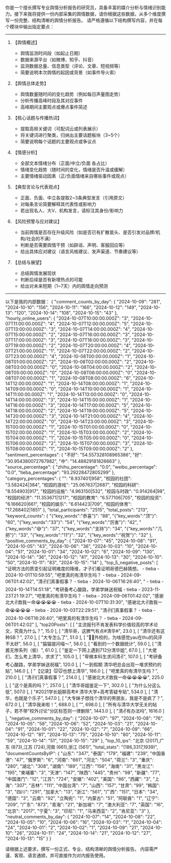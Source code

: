 你是一个擅长撰写专业舆情分析报告的研究员，具备丰富的媒介分析与情绪识别能力。接下来我将提供一份内部采集的舆情数据，请你根据这些数据，从多个维度撰写一份完整、结构清晰的舆情分析报告。
请严格遵循以下结构撰写内容，并在每个模块中输出指定要点：

---

1. 【舆情概述】
   - 舆情监测时间段（如起止日期）
   - 数据来源平台（如微博、知乎、抖音）
   - 监测数据总量、信息类型（评论、文章、短视频等）
   - 简要说明本次舆情的起因或背景（如事件导火索）

2. 【舆情总体走势】
   - 舆情数量随时间的变化趋势（例如每日声量图走势）
   - 分析传播高峰时段及其对应事件
   - 高峰期间主要观点或爆点事件简述

3. 【核心话题与传播热词】
   - 提取高频关键词（可配词云或列表展示）
   - 将关键词进行聚类，归纳出主要话题板块（3~5个）
   - 简要说明每个话题的主要观点或争议点

4. 【情感分析】
   - 全部文本情绪分布（正面/中立/负面 各占比）
   - 情绪变化趋势（随时间的变化，情绪是否升温或缓解）
   - 主要情绪驱动因素（正/负面情绪来自哪些事件或观点）

5. 【典型言论与代表观点】
   - 正面、负面、中立各提取2~3条典型发言（引用原文）
   - 对每条言论简要解释其代表性或影响力
   - 若出现名人、大V、机构发言，请标注其身份/影响力

6. 【风险预警与应对建议】
   - 当前舆情是否存在升级风险（如是否已有扩散苗头、是否引发对品牌/机构/社会的不满）
   - 判断是否需要舆情干预（如辟谣、声明、客服回应等）
   - 给出具体应对建议（语言风格建议、发声渠道、节奏建议等）

7. 【总结与展望】
   - 总结舆情发展现状
   - 判断后续是否有新增热点的可能
   - 给出对未来短期（1~7天）内的舆情走向预测

---

以下是我的内部数据：
{
  "comment_counts_by_day": {
    "2024-10-09": "281",
    "2024-10-10": "156",
    "2024-10-11": "166",
    "2024-10-12": "149",
    "2024-10-13": "120",
    "2024-10-14": "108",
    "2024-10-15": "43"
  },
  "hourly_online_users": {
    "2024-10-07T10:00:00.000Z": "3",
    "2024-10-07T11:00:00.000Z": "4",
    "2024-10-07T12:00:00.000Z": "5",
    "2024-10-07T13:00:00.000Z": "3",
    "2024-10-07T14:00:00.000Z": "4",
    "2024-10-07T15:00:00.000Z": "2",
    "2024-10-07T16:00:00.000Z": "3",
    "2024-10-07T17:00:00.000Z": "3",
    "2024-10-07T18:00:00.000Z": "3",
    "2024-10-07T19:00:00.000Z": "2",
    "2024-10-07T20:00:00.000Z": "4",
    "2024-10-07T21:00:00.000Z": "1",
    "2024-10-07T22:00:00.000Z": "2",
    "2024-10-07T23:00:00.000Z": "4",
    "2024-10-08T00:00:00.000Z": "1",
    "2024-10-08T01:00:00.000Z": "2",
    "2024-10-08T02:00:00.000Z": "2",
    "2024-10-08T03:00:00.000Z": "0",
    "2024-10-08T04:00:00.000Z": "2",
    "2024-10-08T05:00:00.000Z": "0",
    "2024-10-08T06:00:00.000Z": "0",
    "2024-10-08T07:00:00.000Z": "1",
    "2024-10-08T08:00:00.000Z": "6",
    "2024-10-14T12:00:00.000Z": "1",
    "2024-10-14T08:00:00.000Z": "1",
    "2024-10-14T09:00:00.000Z": "0",
    "2024-10-14T10:00:00.000Z": "1",
    "2024-10-14T11:00:00.000Z": "1",
    "2024-10-14T13:00:00.000Z": "0",
    "2024-10-14T14:00:00.000Z": "3",
    "2024-10-14T15:00:00.000Z": "1",
    "2024-10-14T16:00:00.000Z": "3",
    "2024-10-14T17:00:00.000Z": "5",
    "2024-10-14T18:00:00.000Z": "2",
    "2024-10-14T19:00:00.000Z": "5",
    "2024-10-14T20:00:00.000Z": "3",
    "2024-10-14T21:00:00.000Z": "4",
    "2024-10-14T22:00:00.000Z": "0",
    "2024-10-14T23:00:00.000Z": "3",
    "2024-10-15T00:00:00.000Z": "1",
    "2024-10-15T01:00:00.000Z": "0",
    "2024-10-15T02:00:00.000Z": "1",
    "2024-10-15T03:00:00.000Z": "2",
    "2024-10-15T04:00:00.000Z": "1",
    "2024-10-15T05:00:00.000Z": "0",
    "2024-10-15T06:00:00.000Z": "2",
    "2024-10-15T07:00:00.000Z": "3",
    "2024-10-15T08:00:00.000Z": "1",
    "2024-10-15T09:00:00.000Z": "2"
  },
  "sentiment_percentages": {
    "不好": "54.557328108965386",
    "好": "30.954380072767982",
    "中": "14.48829181826663"
  },
  "source_percentage": {
    "zhihu_percentage": "0.0",
    "weibo_percentage": "0.0",
    "tieba_percentage": "93.29228472805299"
  },
  "category_percentages": {
    "": "8.937401|958",
    "校园的社团": "3.582424|384",
    "校园的游戏": "25.067637|2687",
    "校园的科研": "8.554903|917",
    "校园的设施": "4.963150|532",
    "校园与时政": "0.914264|98",
    "校园的经济": "11.353671|1217",
    "校园的教育": "6.577106|705",
    "校园的投资": "6.166620|661",
    "校园的娱乐": "6.614423|709",
    "校园的体育": "17.268402|1851"
  },
  "total_participants": "2515",
  "total_posts": "213",
  "keyword_counts": {
    "{\"key_words\":\"恭喜\"}": "88",
    "{\"key_words\":\"顶\"}": "60",
    "{\"key_words\":\"33\"}": "54",
    "{\"key_words\":\"厉害\"}": "42",
    "{\"key_words\":\"😅\"}": "37",
    "{\"key_words\":\"支持\"}": "34",
    "{\"key_words\":\"几把\"}": "33",
    "{\"key_words\":\"11\"}": "32",
    "{\"key_words\":\"祝贺\"}": "32"
  },
  "positive_comments_by_day": {
    "2024-10-07": "45",
    "2024-10-08": "91",
    "2024-10-05": "43",
    "2024-10-06": "36",
    "2024-10-03": "10",
    "2024-10-04": "51",
    "2024-10-01": "34",
    "2024-10-02": "6",
    "2024-10-09": "130",
    "2024-10-14": "36",
    "2024-10-12": "41",
    "2024-10-13": "30",
    "2024-10-10": "50",
    "2024-10-11": "83",
    "2024-10-15": "14"
  },
  "top_5_negative_posts": [
    "证明方法的质变引起证明难度的降维，才子们看证明哥德巴赫猜想。 - tieba - 2024-10-01T10:59:55",
    "吧里真的有清华生吗？ - tieba - 2024-09-06T01:42:02",
    "清✌们真事假事？ - tieba - 2024-10-06T16:26:40",
    " - tieba - 2024-10-14T14:51:18",
    "考研备考心酸路，学弟学妹送祝福 - tieba - 2023-11-23T21:19:27",
    "吧里真的有清华生吗？ - tieba - 2024-09-06T01:42:02",
    "感谢北大✌救我一命😭😭😭😭 - tieba - 2024-10-07T10:31:30",
    "感谢北大✌救我一命😭😭😭😭 - tieba - 2024-10-03T22:29:51",
    "清✌们真事假事？ - tieba - 2024-10-06T16:26:40",
    "吧里真的有清华生吗？ - tieba - 2024-09-06T01:42:02"
  ],
  "top20Posts": [
    [
      "主流报刊不肯发表科学价值较高的学术论文，究竟为什么？",
      15.0
    ],
    [
      "清华哥，这脾气有点#清华#",
      23.0
    ],
    [
      "清华还有这种SB？",
      27.0
    ],
    [
      "大专怎么了",
      51.0
    ],
    [
      "🐀🐀外校的，为啥感觉yau在thu的风评不太好",
      56.0
    ],
    [
      "猫猫提问喵～",
      58.0
    ],
    [
      "看到的一个数据统计",
      59.0
    ],
    [
      "清酱无惨系列（偷）",
      61.0
    ],
    [
      "鉴定一下网上遇到712分清华姐",
      67.0
    ],
    [
      "大佬们，怎么考上清华，求求了",
      105.0
    ],
    [
      "卑微本科生求问清✌",
      107.0
    ],
    [
      "考研备考心酸路，学弟学妹送祝福",
      120.0
    ],
    [
      "一到假期 清华吧总会出现一堆求预约的贴",
      146.0
    ],
    [
      "【记录】🐭🐭也想上清华",
      186.0
    ],
    [
      "吧里真的有清华生吗？",
      210.0
    ],
    [
      "清✌们真事假事？",
      214.0
    ],
    [
      "感谢北大✌救我一命😭😭😭😭",
      225.0
    ],
    [
      "这个是真的吗？",
      257.0
    ],
    [
      "清华哥姐鉴定一下",
      302.0
    ],
    [
      "为什么分这么低",
      507.0
    ],
    [
      "#2021学长姐聊高考# 清华大学+高考答疑专贴",
      534.0
    ],
    [
      "清华，也就是个乐子",
      547.0
    ],
    [
      "大专妹子想找个清华的男朋友，我是不是疯了？",
      672.0
    ],
    [
      "清华我来啦！",
      688.0
    ],
    [
      "",
      698.0
    ],
    [
      "所有与清华大学无关的帖子，若不带\"校外讨论\"分区标签则一律删除",
      1443.0
    ],
    [
      "清✌️有办法吗",
      1616.0
    ]
  ],
  "negative_comments_by_day": {
    "2024-10-07": "97",
    "2024-10-08": "76",
    "2024-10-05": "58",
    "2024-10-06": "52",
    "2024-10-03": "21",
    "2024-10-04": "91",
    "2024-10-01": "22",
    "2024-10-02": "7",
    "2024-10-09": "66",
    "2024-10-12": "81",
    "2024-10-13": "75",
    "2024-10-10": "80",
    "2024-10-11": "59",
    "2024-10-14": "51",
    "2024-10-15": "29"
  },
  "top_10_ips": "北京 (2017),广东 (873),江苏 (724),河南 (661),浙江 (561)",
  "total_stats": "(186,3317,1939)",
  "documentCountsByIP": {
    "山东": "347",
    "泰国": "179",
    "福建": "239",
    "中国香港": "47",
    "俄罗斯": "6",
    "河南": "661",
    "河北": "504",
    "荷兰": "3",
    "重庆": "280",
    "湖北": "308",
    "湖南": "189",
    "江西": "156",
    "海南": "31",
    "黑龙江": "195",
    "柬埔寨": "3",
    "天津": "147",
    "陕西": "445",
    "贵州": "98",
    "新疆": "77",
    "中国澳门": "12",
    "江苏": "724",
    "安徽": "402",
    "美国": "86",
    "西藏": "3",
    "上海": "307",
    "吉林": "111",
    "中国台湾": "7",
    "山西": "157",
    "甘肃": "99",
    "韩国": "3",
    "四川": "291",
    "加拿大": "13",
    "浙江": "561",
    "广西": "151",
    "日本": "34",
    "德国": "3",
    "云南": "92",
    "立陶宛": "1",
    "内蒙古": "51",
    "阿联酋": "1",
    "辽宁": "209",
    "广东": "873",
    "青海": "21",
    "新加坡": "7",
    "澳大利亚": "7",
    "英国": "16",
    "北京": "2017",
    "宁夏": "3",
    "印尼": "1",
    "马来西亚": "2",
    "肯尼亚": "3"
  },
  "neutral_comments_by_day": {
    "2024-10-07": "14",
    "2024-10-08": "22",
    "2024-10-05": "10",
    "2024-10-06": "16",
    "2024-10-03": "1",
    "2024-10-04": "24",
    "2024-10-01": "2",
    "2024-10-02": "1",
    "2024-10-09": "21",
    "2024-10-10": "26",
    "2024-10-11": "24",
    "2024-10-14": "21",
    "2024-10-12": "27",
    "2024-10-13": "15"
  }
}

请根据上述要求，撰写一份正式、专业、结构清晰的舆情分析报告。
内容需严谨、客观、语言通顺，并可直接作为对内报告使用。